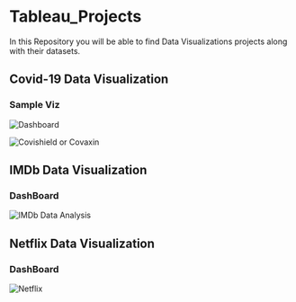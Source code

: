 # Tableau_Projects
In this Repository you will be able to find Data Visualizations projects along with their datasets.

## Covid-19 Data Visualization
### Sample Viz
![Dashboard](https://user-images.githubusercontent.com/66214509/133300772-d5c11420-6269-43d6-9c54-1c4e362fc2f0.png)

![Covishield or Covaxin](https://user-images.githubusercontent.com/66214509/133300903-f3167c5c-5080-4e82-bdd9-93f7e444c4f1.png)

## IMDb Data Visualization
### DashBoard

![IMDb Data Analysis](https://user-images.githubusercontent.com/66214509/133302951-7bcdf918-3fb8-4f4b-84b9-f576aa3cc9a1.png)

## Netflix Data Visualization
### DashBoard

![Netflix](https://user-images.githubusercontent.com/66214509/134298472-c514b631-d3d9-4b5d-99e2-c6bdfcec130c.png)


